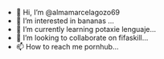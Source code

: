 - 👋 Hi, I’m @almamarcelagozo69
- 👀 I’m interested in bananas ...
- 🌱 I’m currently learning potaxie lenguaje...
- 💞️ I’m looking to collaborate on  fifaskill...
- 📫 How to reach me pornhub...

<!---
almamarcelagozo69/almamarcelagozo69 is a ✨ special ✨ repository because its `README.md` (this file) appears on your GitHub profile.
You can click the Preview link to take a look at your changes.
--->
